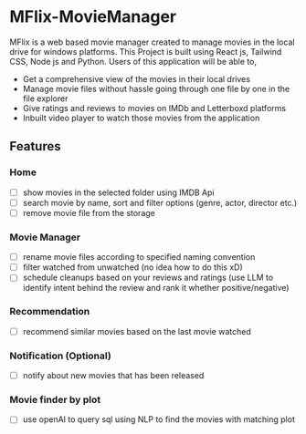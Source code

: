 # MFlix-MovieManager
MFlix is a web based movie manager created to manage movies in the local drive for windows platforms. This Project is built using React js, Tailwind CSS, Node js and Python. 
Users of this application will be able to,
- Get a comprehensive view of the movies in their local drives
- Manage movie files without hassle going through one file by one in the file explorer
- Give ratings and reviews to movies on IMDb and Letterboxd platforms
- Inbuilt video player to watch those movies from the application

## **Features**

### Home

- [ ] show movies in the selected folder using IMDB Api
- [ ] search movie by name, sort and filter options (genre, actor, director etc.)
- [ ] remove movie file from the storage

### Movie Manager

- [ ] rename movie files according to specified naming convention
- [ ] filter watched from unwatched (no idea how to do this xD)
- [ ] schedule cleanups based on your reviews and ratings (use LLM to identify intent behind the review and rank it whether positive/negative)

### Recommendation

- [ ] recommend similar movies based on the last movie watched

### Notification (Optional)

- [ ] notify about new movies that has been released

### Movie finder by plot

- [ ] use openAI to query sql using NLP to find the movies with matching plot
